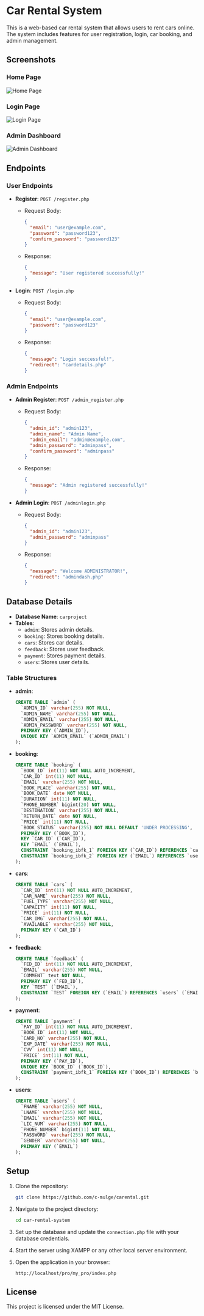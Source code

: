 # Car Rental System

This is a web-based car rental system that allows users to rent cars online. The system includes features for user registration, login, car booking, and admin management.

## Screenshots

### Home Page
![Home Page](screenshots/index.png)

### Login Page
![Login Page](screenshots/user_login.png)

### Admin Dashboard
![Admin Dashboard](screenshots/admin_dashboard.png)

## Endpoints

### User Endpoints

- **Register**: `POST /register.php`
  - Request Body:
    ```json
    {
      "email": "user@example.com",
      "password": "password123",
      "confirm_password": "password123"
    }
    ```
  - Response:
    ```json
    {
      "message": "User registered successfully!"
    }
    ```

- **Login**: `POST /login.php`
  - Request Body:
    ```json
    {
      "email": "user@example.com",
      "password": "password123"
    }
    ```
  - Response:
    ```json
    {
      "message": "Login successful!",
      "redirect": "cardetails.php"
    }
    ```

### Admin Endpoints

- **Admin Register**: `POST /admin_register.php`
  - Request Body:
    ```json
    {
      "admin_id": "admin123",
      "admin_name": "Admin Name",
      "admin_email": "admin@example.com",
      "admin_password": "adminpass",
      "confirm_password": "adminpass"
    }
    ```
  - Response:
    ```json
    {
      "message": "Admin registered successfully!"
    }
    ```

- **Admin Login**: `POST /adminlogin.php`
  - Request Body:
    ```json
    {
      "admin_id": "admin123",
      "admin_password": "adminpass"
    }
    ```
  - Response:
    ```json
    {
      "message": "Welcome ADMINISTRATOR!",
      "redirect": "admindash.php"
    }
    ```

## Database Details

- **Database Name**: `carproject`
- **Tables**:
  - `admin`: Stores admin details.
  - `booking`: Stores booking details.
  - `cars`: Stores car details.
  - `feedback`: Stores user feedback.
  - `payment`: Stores payment details.
  - `users`: Stores user details.

### Table Structures

- **admin**:
  ```sql
  CREATE TABLE `admin` (
    `ADMIN_ID` varchar(255) NOT NULL,
    `ADMIN_NAME` varchar(255) NOT NULL,
    `ADMIN_EMAIL` varchar(255) NOT NULL,
    `ADMIN_PASSWORD` varchar(255) NOT NULL,
    PRIMARY KEY (`ADMIN_ID`),
    UNIQUE KEY `ADMIN_EMAIL` (`ADMIN_EMAIL`)
  );
  ```

- **booking**:
  ```sql
  CREATE TABLE `booking` (
    `BOOK_ID` int(11) NOT NULL AUTO_INCREMENT,
    `CAR_ID` int(11) NOT NULL,
    `EMAIL` varchar(255) NOT NULL,
    `BOOK_PLACE` varchar(255) NOT NULL,
    `BOOK_DATE` date NOT NULL,
    `DURATION` int(11) NOT NULL,
    `PHONE_NUMBER` bigint(20) NOT NULL,
    `DESTINATION` varchar(255) NOT NULL,
    `RETURN_DATE` date NOT NULL,
    `PRICE` int(11) NOT NULL,
    `BOOK_STATUS` varchar(255) NOT NULL DEFAULT 'UNDER PROCESSING',
    PRIMARY KEY (`BOOK_ID`),
    KEY `CAR_ID` (`CAR_ID`),
    KEY `EMAIL` (`EMAIL`),
    CONSTRAINT `booking_ibfk_1` FOREIGN KEY (`CAR_ID`) REFERENCES `cars` (`CAR_ID`) ON DELETE CASCADE ON UPDATE CASCADE,
    CONSTRAINT `booking_ibfk_2` FOREIGN KEY (`EMAIL`) REFERENCES `users` (`EMAIL`) ON DELETE CASCADE ON UPDATE CASCADE
  );
  ```

- **cars**:
  ```sql
  CREATE TABLE `cars` (
    `CAR_ID` int(11) NOT NULL AUTO_INCREMENT,
    `CAR_NAME` varchar(255) NOT NULL,
    `FUEL_TYPE` varchar(255) NOT NULL,
    `CAPACITY` int(11) NOT NULL,
    `PRICE` int(11) NOT NULL,
    `CAR_IMG` varchar(255) NOT NULL,
    `AVAILABLE` varchar(255) NOT NULL,
    PRIMARY KEY (`CAR_ID`)
  );
  ```

- **feedback**:
  ```sql
  CREATE TABLE `feedback` (
    `FED_ID` int(11) NOT NULL AUTO_INCREMENT,
    `EMAIL` varchar(255) NOT NULL,
    `COMMENT` text NOT NULL,
    PRIMARY KEY (`FED_ID`),
    KEY `TEST` (`EMAIL`),
    CONSTRAINT `TEST` FOREIGN KEY (`EMAIL`) REFERENCES `users` (`EMAIL`) ON DELETE CASCADE ON UPDATE CASCADE
  );
  ```

- **payment**:
  ```sql
  CREATE TABLE `payment` (
    `PAY_ID` int(11) NOT NULL AUTO_INCREMENT,
    `BOOK_ID` int(11) NOT NULL,
    `CARD_NO` varchar(255) NOT NULL,
    `EXP_DATE` varchar(255) NOT NULL,
    `CVV` int(11) NOT NULL,
    `PRICE` int(11) NOT NULL,
    PRIMARY KEY (`PAY_ID`),
    UNIQUE KEY `BOOK_ID` (`BOOK_ID`),
    CONSTRAINT `payment_ibfk_1` FOREIGN KEY (`BOOK_ID`) REFERENCES `booking` (`BOOK_ID`) ON DELETE CASCADE ON UPDATE CASCADE
  );
  ```

- **users**:
  ```sql
  CREATE TABLE `users` (
    `FNAME` varchar(255) NOT NULL,
    `LNAME` varchar(255) NOT NULL,
    `EMAIL` varchar(255) NOT NULL,
    `LIC_NUM` varchar(255) NOT NULL,
    `PHONE_NUMBER` bigint(11) NOT NULL,
    `PASSWORD` varchar(255) NOT NULL,
    `GENDER` varchar(255) NOT NULL,
    PRIMARY KEY (`EMAIL`)
  );
  ```

## Setup

1. Clone the repository:
   ```bash
   git clone https://github.com/c-mulge/carental.git
   ```

2. Navigate to the project directory:
   ```bash
   cd car-rental-system
   ```

3. Set up the database and update the `connection.php` file with your database credentials.

4. Start the server using XAMPP or any other local server environment.

5. Open the application in your browser:
   ```
   http://localhost/pro/my_pro/index.php
   ```

## License

This project is licensed under the MIT License.